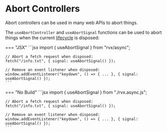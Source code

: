 # Abort Controllers
Abort controllers can be used in many web APIs to abort things.

The `useAbortController` and `useAbortSignal` functions can be used to abort things when the current [lifecycle](../core/lifecycle.md) is disposed:

=== "JSX"
	```jsx
	import { useAbortSignal } from "rvx/async";

	// Abort a fetch request when disposed:
	fetch("/info.txt", { signal: useAbortSignal() });

	// Remove an event listener when disposed:
	window.addEventListener("keydown", () => { ... }, { signal: useAbortSignal() });
	```

=== "No Build"
	```jsx
	import { useAbortSignal } from "./rvx.async.js";

	// Abort a fetch request when disposed:
	fetch("/info.txt", { signal: useAbortSignal() });

	// Remove an event listener when disposed:
	window.addEventListener("keydown", () => { ... }, { signal: useAbortSignal() });
	```
